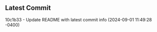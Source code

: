 
## Latest Commit
10c1b33 - Update README with latest commit info (2024-09-01 11:49:28 -0400) <Yunxi-Zhou>
